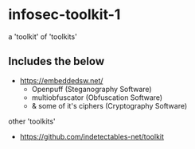 # infosec-toolkit-1
a 'toolkit' of 'toolkits'


## Includes the below

- https://embeddedsw.net/
  - Openpuff (Steganography Software)
  - multiobfuscator (Obfuscation Software)
  - & some of it's ciphers (Cryptography Software)

other 'toolkits'
- https://github.com/indetectables-net/toolkit
